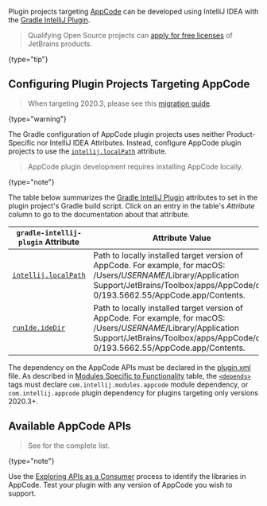 [//]: # (title: AppCode Plugin Development)

<!-- Copyright 2000-2022 JetBrains s.r.o. and other contributors. Use of this source code is governed by the Apache 2.0 license that can be found in the LICENSE file. -->

Plugin projects targeting [AppCode](https://www.jetbrains.com/objc/) can be developed using IntelliJ IDEA with the [Gradle IntelliJ Plugin](tools_gradle_intellij_plugin.md).

> Qualifying Open Source projects can [apply for free licenses](https://www.jetbrains.com/community/opensource/) of JetBrains products.
>
{type="tip"}

## Configuring Plugin Projects Targeting AppCode

> When targeting 2020.3, please see this [migration guide](https://blog.jetbrains.com/clion/2020/12/migration-guide-for-plugins-2020-3/).
>
{type="warning"}

The Gradle configuration of AppCode plugin projects uses neither Product-Specific nor IntelliJ IDEA Attributes.
Instead, configure AppCode plugin projects to use the [`intellij.localPath`](tools_gradle_intellij_plugin.md#intellij-extension-localpath) attribute.

> AppCode plugin development requires installing AppCode locally.
>
{type="note"}

The table below summarizes the [Gradle IntelliJ Plugin](tools_gradle_intellij_plugin.md) attributes to set in the plugin project's Gradle build script.
Click on an entry in the table's *Attribute* column to go to the documentation about that attribute.

| `gradle-intellij-plugin` Attribute                                                   | Attribute Value                                                                                                                                                                                                   |
|--------------------------------------------------------------------------------------|-------------------------------------------------------------------------------------------------------------------------------------------------------------------------------------------------------------------|
| [`intellij.localPath`](tools_gradle_intellij_plugin.md#intellij-extension-localpath) | Path to locally installed target version of AppCode. For example, for macOS:<br/><path>/Users/$USERNAME$/Library/Application Support/JetBrains/Toolbox/apps/AppCode/ch-0/193.5662.55/AppCode.app/Contents</path>. |
| [`runIde.ideDir`](tools_gradle_intellij_plugin.md#runide-task-idedir)                | Path to locally installed target version of AppCode. For example, for macOS:<br/><path>/Users/$USERNAME$/Library/Application Support/JetBrains/Toolbox/apps/AppCode/ch-0/193.5662.55/AppCode.app/Contents</path>. |

The dependency on the AppCode APIs must be declared in the <path>[plugin.xml](plugin_configuration_file.md)</path> file.
As described in [Modules Specific to Functionality](plugin_compatibility.md#modules-specific-to-functionality) table, the [`<depends>`](plugin_configuration_file.md#idea-plugin__depends) tags must declare `com.intellij.modules.appcode` module dependency, or `com.intellij.appcode` plugin dependency for plugins targeting only versions 2020.3+.

## Available AppCode APIs

> See [](appcode_extension_point_list.md) for the complete list.
>
{type="note"}

Use the [Exploring APIs as a Consumer](plugin_compatibility.md#exploring-apis-as-a-consumer) process to identify the libraries in AppCode.
Test your plugin with any version of AppCode you wish to support.
